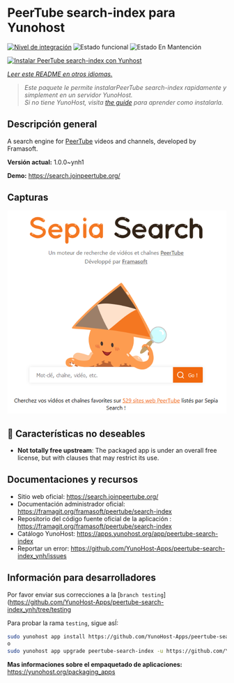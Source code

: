 <!--
Este archivo README esta generado automaticamente<https://github.com/YunoHost/apps/tree/master/tools/readme_generator>
No se debe editar a mano.
-->

# PeerTube search-index para Yunohost

[![Nivel de integración](https://dash.yunohost.org/integration/peertube-search-index.svg)](https://dash.yunohost.org/appci/app/peertube-search-index) ![Estado funcional](https://ci-apps.yunohost.org/ci/badges/peertube-search-index.status.svg) ![Estado En Mantención](https://ci-apps.yunohost.org/ci/badges/peertube-search-index.maintain.svg)

[![Instalar PeerTube search-index con Yunhost](https://install-app.yunohost.org/install-with-yunohost.svg)](https://install-app.yunohost.org/?app=peertube-search-index)

*[Leer este README en otros idiomas.](./ALL_README.md)*

> *Este paquete le permite instalarPeerTube search-index rapidamente y simplement en un servidor YunoHost.*  
> *Si no tiene YunoHost, visita [the guide](https://yunohost.org/install) para aprender como instalarla.*

## Descripción general

A search engine for [PeerTube](https://joinpeertube.org/) videos and channels, developed by Framasoft.


**Versión actual:** 1.0.0~ynh1

**Demo:** <https://search.joinpeertube.org/>

## Capturas

![Captura de PeerTube search-index](./doc/screenshots/sepia-search-screenshot.png)

## :red_circle: Características no deseables

- **Not totally free upstream**: The packaged app is under an overall free license, but with clauses that may restrict its use.

## Documentaciones y recursos

- Sitio web oficial: <https://search.joinpeertube.org/>
- Documentación administrador oficial: <https://framagit.org/framasoft/peertube/search-index>
- Repositorio del código fuente oficial de la aplicación : <https://framagit.org/framasoft/peertube/search-index>
- Catálogo YunoHost: <https://apps.yunohost.org/app/peertube-search-index>
- Reportar un error: <https://github.com/YunoHost-Apps/peertube-search-index_ynh/issues>

## Información para desarrolladores

Por favor enviar sus correcciones a la [`branch testing`](https://github.com/YunoHost-Apps/peertube-search-index_ynh/tree/testing

Para probar la rama `testing`, sigue asÍ:

```bash
sudo yunohost app install https://github.com/YunoHost-Apps/peertube-search-index_ynh/tree/testing --debug
o
sudo yunohost app upgrade peertube-search-index -u https://github.com/YunoHost-Apps/peertube-search-index_ynh/tree/testing --debug
```

**Mas informaciones sobre el empaquetado de aplicaciones:** <https://yunohost.org/packaging_apps>
